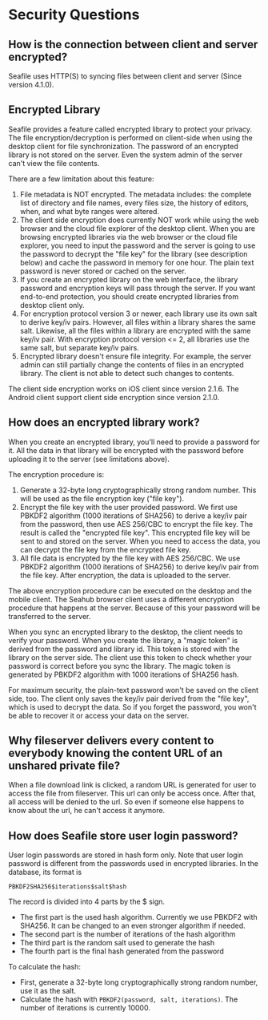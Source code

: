 # Security Questions

## How is the connection between client and server encrypted?

Seafile uses HTTP(S) to syncing files between client and server (Since version 4.1.0).

## Encrypted Library

Seafile provides a feature called encrypted library to protect your privacy. The file encryption/decryption is performed on client-side when using the desktop client for file synchronization. The password of an encrypted library is not stored on the server. Even the system admin of the server can't view the file contents.

There are a few limitation about this feature:

1. File metadata is NOT encrypted. The metadata includes: the complete list of directory and file names, every files size, the history of editors, when, and what byte ranges were altered.
2. The client side encryption does currently NOT work while using the web browser and the cloud file explorer of the desktop client. When you are browsing encrypted libraries via the web browser or the cloud file explorer, you need to input the password and the server is going to use the password to decrypt the "file key" for the library (see description below) and cache the password in memory for one hour. The plain text password is never stored or cached on the server.
3. If you create an encrypted library on the web interface, the library password and encryption keys will pass through the server. If you want end-to-end protection, you should create encrypted libraries from desktop client only.
4. For encryption protocol version 3 or newer, each library use its own salt to derive key/iv pairs. However, all files within a library shares the same salt. Likewise, all the files within a library are encrypted with the same key/iv pair. With encryption protocol version <= 2, all libraries use the same salt, but separate key/iv pairs.
5. Encrypted library doesn't ensure file integrity. For example, the server admin can still partially change the contents of files in an encrypted library. The client is not able to detect such changes to contents.

The client side encryption works on iOS client since version 2.1.6. The Android client support client side encryption since version 2.1.0.


## How does an encrypted library work?

When you create an encrypted library, you'll need to provide a password for it. All the data in that library will be encrypted with the password before uploading it to the server (see limitations above).

The encryption procedure is:

1. Generate a 32-byte long cryptographically strong random number. This will be used as the file encryption key ("file key").
2. Encrypt the file key with the user provided password. We first use PBKDF2 algorithm (1000 iterations of SHA256) to derive a key/iv pair from the password, then use AES 256/CBC to encrypt the file key. The result is called the "encrypted file key". This encrypted file key will be sent to and stored on the server. When you need to access the data, you can decrypt the file key from the encrypted file key.
3. All file data is encrypted by the file key with AES 256/CBC. We use PBKDF2 algorithm (1000 iterations of SHA256) to derive key/iv pair from the file key. After encryption, the data is uploaded to the server.

The above encryption procedure can be executed on the desktop and the mobile client. The Seahub browser client uses a different encryption procedure that happens at the server. Because of this your password will be transferred to the server.

When you sync an encrypted library to the desktop, the client needs to verify your password. When you create the library, a "magic token" is derived from the password and library id. This token is stored with the library on the server side. The client use this token to check whether your password is correct before you sync the library. The magic token is generated by PBKDF2 algorithm with 1000 iterations of SHA256 hash.

For maximum security, the plain-text password won't be saved on the client side, too. The client only saves the key/iv pair derived from the "file key", which is used to decrypt the data. So if you forget the password, you won't be able to recover it or access your data on the server.

## Why fileserver delivers every content to everybody knowing the content URL of an unshared private file?

When a file download link is clicked, a random URL is generated for user to access the file from fileserver. This url can only be access once. After that, all access will be denied to the url. So even if someone else happens to know about the url, he can't access it anymore.

## How does Seafile store user login password?

User login passwords are stored in hash form only. Note that user login password is different from the passwords used in encrypted libraries. In the database, its format is

```
PBKDF2SHA256$iterations$salt$hash
```

The record is divided into 4 parts by the $ sign.

- The first part is the used hash algorithm. Currently we use PBKDF2 with SHA256. It can be changed to an even stronger algorithm if needed.
- The second part is the number of iterations of the hash algorithm
- The third part is the random salt used to generate the hash
- The fourth part is the final hash generated from the password

To calculate the hash:

- First, generate a 32-byte long cryptographically strong random number, use it as the salt.
- Calculate the hash with `PBKDF2(password, salt, iterations)`. The number of iterations is currently 10000.
